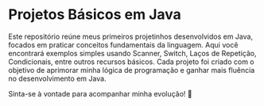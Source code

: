 # Projetos Básicos em Java
Este repositório reúne meus primeiros projetinhos desenvolvidos em Java, focados em praticar conceitos fundamentais da linguagem. Aqui você encontrará exemplos simples usando Scanner, Switch, Laços de Repetição, Condicionais, entre outros recursos básicos.
Cada projeto foi criado com o objetivo de aprimorar minha lógica de programação e ganhar mais fluência no desenvolvimento em Java.

Sinta-se à vontade para acompanhar minha evolução! 🚀
